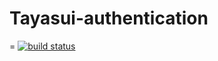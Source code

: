# Tayasui-authentication
=
[![build status][travis-image]][travis-url]


[travis-image]: https://travis-ci.org/Kenshinhu/Tayasui-authentication.svg?branch=master
[travis-url]: https://travis-ci.org/Kenshinhu/Tayasui-authentication
